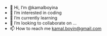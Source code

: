 - 👋 Hi, I’m @kamalboyina
- 👀 I’m interested in coding
- 🌱 I’m currently learning 
- 💞️ I’m looking to collaborate on ...
- 📫 How to reach me kamal.boyin@gmail.com
